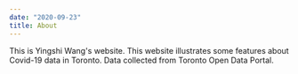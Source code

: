 ```yaml
---
date: "2020-09-23"
title: About
---
```


This is Yingshi Wang's website. This website illustrates some features about Covid-19 data in Toronto. Data collected from Toronto Open Data Portal. 

